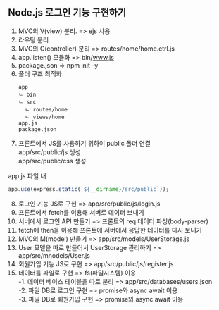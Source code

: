 ## Node.js 로그인 기능 구현하기

1. MVC의 V(view) 분리. => ejs 사용
2. 라우팅 분리
3. MVC의 C(controller) 분리 => routes/home/home.ctrl.js
4. app.listen() 모듈화 => bin/www.js
5. package.json => npm init -y
6. 폴더 구조 최적화
    ```
    app
    ㄴ bin
    ㄴ src
      ㄴ routes/home
      ㄴ views/home
    app.js
    package.json
    ```
7. 프론트에서 JS를 사용하기 위하여 public 폴더 연결  
  app/src/public/js 생성  
  app/src/public/css 생성  
    
  app.js 파일 내
  ```javascript
  app.use(express.static(`${__dirname}/src/public`));
  ```
8. 로그인 기능 JS로 구현 => app/src/public/js/login.js  
9. 프론트에서 fetch를 이용해 서버로 데이터 보내기  
10. 서버에서 로그인 API 만들기 => 프론트의 req 데이터 파싱(body-parser)  
11. fetch에 then을 이용해 프론트에 서버에서 응답한 데이터를 다시 보내기  
12. MVC의 M(model) 만들기 => app/src/models/UserStorage.js  
13. User 모델을 따로 만들어서 UserStorage 관리하기 => app/src/mnodels/User.js  
14. 회원가입 기능 JS로 구현 => app/src/public/js/register.js  
15. 데이터를 파일로 구현 => fs(파일시스템) 이용  
    -1. 데이터 베이스 테이블을 따로 분리 => app/src/databases/users.json  
    -2. 파일 DB로 로그인 구현 => promise와 async await 이용  
    -3. 파일 DB로 회원가입 구현 => promise와 async await 이용  
